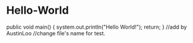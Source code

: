 # Hello-World
public void main()
{
  system.out.println("Hello World!");
  return;
}
//add by AustinLoo
//change file's name for test.
